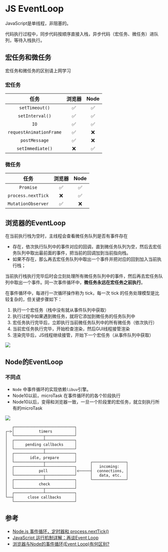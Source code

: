 # JS EventLoop
JavaScript是单线程，非阻塞的。

代码执行过程中，同步代码按顺序直接入栈，异步代码（宏任务、微任务）进队列，等待入栈执行。

## 宏任务和微任务
宏任务和微任务的区别请上网学习

### 宏任务
|          任务           | 浏览器 | Node  |
| :---------------------: | :----: | :---: |
|     `setTimeout()`      |   ✅    |   ✅   |
|     `setInterval()`     |   ✅    |   ✅   |
|          `IO`           |   ✅    |   ✅   |
| `requestAnimationFrame` |   ✅    |   ❌   |
|      `postMessage`      |   ✅    |   ❌   |
|    `setImmediate()`     |   ❌    |   ✅   |


### 微任务
|        任务        | 浏览器 | Node  |
| :----------------: | :----: | :---: |
|     `Promise`      |   ✅    |   ✅   |
| `process.nextTick` |   ❌    |   ✅   |
| `MutationObserver` |   ✅    |   ❌   |


## 浏览器的EventLoop

在当前执行栈为空时，主线程会查看微任务队列是否有事件存在

- 存在，依次执行队列中的事件对应的回调，直到微任务队列为空，然后去宏任务队列中取出最前面的事件，把当前的回调加到当前指向栈。
- 如果不存在，那么再去宏任务队列中取出一个事件并把对应的回到加入当前执行栈；

当前执行栈执行完毕后时会立刻处理所有微任务队列中的事件，然后再去宏任务队列中取出一个事件。同一次事件循环中，**微任务永远在宏任务之前执行**。

在事件循环中，每进行一次循环操作称为 tick，每一次 tick 的任务处理模型是比较复杂的，但关键步骤如下：

1. 执行一个宏任务（栈中没有就从事件队列中获取）
2. 执行过程中如果遇到微任务，就将它添加到微任务的任务队列中
3. 宏任务执行完毕后，立即执行当前微任务队列中的所有微任务（依次执行）
4. 当前宏任务执行完毕，开始检查渲染，然后GUI线程接管渲染
5. 渲染完毕后，JS线程继续接管，开始下一个宏任务（从事件队列中获取）

![](https://image-static.segmentfault.com/110/081/1100815376-96173ef6295d6c1f)

## Node的EventLoop

### 不同点
- `Node` 中事件循环的实现依赖`libuv`引擎。
- Node10以前，microTask 在事件循环的的各个阶段执行
- Node10以后，变得和浏览器一致，一旦一个阶段里的宏任务，就立刻执行所有的microTask


![](https://www.ruanyifeng.com/blogimg/asset/2014/bg2014100803.png)

```
   ┌───────────────────────────┐
┌─>│           timers          │
│  └─────────────┬─────────────┘
│  ┌─────────────┴─────────────┐
│  │     pending callbacks     │
│  └─────────────┬─────────────┘
│  ┌─────────────┴─────────────┐
│  │       idle, prepare       │
│  └─────────────┬─────────────┘      ┌───────────────┐
│  ┌─────────────┴─────────────┐      │   incoming:   │
│  │           poll            │<─────┤  connections, │
│  └─────────────┬─────────────┘      │   data, etc.  │
│  ┌─────────────┴─────────────┐      └───────────────┘
│  │           check           │
│  └─────────────┬─────────────┘
│  ┌─────────────┴─────────────┐
└──┤      close callbacks      │
   └───────────────────────────┘
```



## 参考
- [Node.js 事件循环，定时器和 process.nextTick()](https://nodejs.org/zh-cn/docs/guides/event-loop-timers-and-nexttick/)
- [JavaScript 运行机制详解：再谈Event Loop](http://www.ruanyifeng.com/blog/2014/10/event-loop.html)
- [浏览器与Node的事件循环(Event Loop)有何区别?](https://blog.fundebug.com/2019/01/15/diffrences-of-browser-and-node-in-event-loop/)
